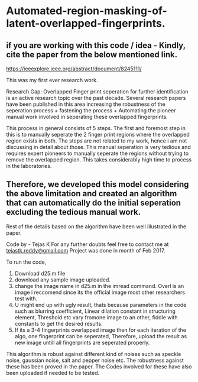 # Automated-region-masking-of-latent-overlapped-fingerprints.

## if you are working with this code / idea - Kindly, cite the paper from the below mentioned link.

https://ieeexplore.ieee.org/abstract/document/8245111/

This was my first ever research work. 

Research Gap: Overlapped Finger print seperation for further identification is an active research topic over the past decade. Several research papers have been published in this area increasing the robustness of the seperation process + fastening the process + Automating the pioneer manual work involved in seperating these overlapped fingerprints.

This process in general consists of 5 steps. The first and foremost step in this is to manually seperate the 2 finger print regions where the overlapped region exists in both. The steps are not related to my work, hence i am not discussing in detail about those. 
This manual seperation is very tedious and requires expert pioneers to manually seperate the regions without trying to remove the overlapped region. This takes considerably high time to process in the laboratories.

## Therefore, we developed this model considering the above limitation and created an algorithm that can automatically do the initial seperation excluding the tedious manual work.  

Rest of the details based on the algorithm have been well illustrated in the paper.

Code by - Tejas K
For any further doubts feel free to contact me at tejastk.reddy@gmail.com
Project was done in month of Feb 2017.

To run the code,
1. Download d25.m file
2. download any sample image uploaded. 
3. change the image name in d25.m in the imread command. Overl is an image i reccomend since its the official image most other researchers test with.
4. U might end up with ugly result, thats because parameters in the code such as blurring coefficient, Linear dilation constant in structuring element, Threshold etc vary fromone image to an other, fiddle with constants to get the desired results.
5. If its a 3-4 fingerprints overlapped image then for each iteration of the algo, one fingerprint can be seperated, Therefore, upload the result as new image untill all fingerprints are seperated properly.


This algorithm is robust against different kind of noises such as speckle noise, gaussian noise, salt and pepper noise etc. The robustness against these has been proved in the paper. The Codes involved for these have also been uploaded if needed to be tested.
